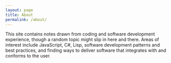 ```yaml
---
layout: page
title: About
permalink: /about/
---
```


This site contains notes drawn from coding and software development experience, though a random topic might slip in here and there. Areas of interest include JavaScript, C#, Lisp, software development patterns and best practices, and finding ways to deliver software that integrates with and conforms to the user.
